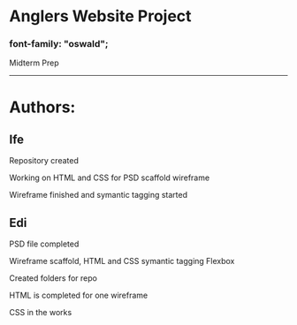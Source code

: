 # Anglers Website Project

### font-family: "oswald";

Midterm Prep

---------

# Authors:

## Ife

Repository created

Working on HTML and CSS for PSD scaffold wireframe

Wireframe finished and symantic tagging started

## Edi

PSD file completed

Wireframe scaffold, HTML and CSS symantic tagging
Flexbox

Created folders for repo

HTML is completed for one wireframe

CSS in the works


